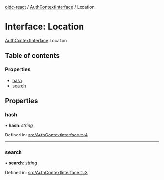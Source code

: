 [oidc-react](../README.md) / [AuthContextInterface](../modules/authcontextinterface.md) / Location

# Interface: Location

[AuthContextInterface](../modules/authcontextinterface.md).Location

## Table of contents

### Properties

- [hash](authcontextinterface.location.md#hash)
- [search](authcontextinterface.location.md#search)

## Properties

### hash

• **hash**: *string*

Defined in: [src/AuthContextInterface.ts:4](https://github.com/bjerkio/oidc-react/blob/2957e85/src/AuthContextInterface.ts#L4)

___

### search

• **search**: *string*

Defined in: [src/AuthContextInterface.ts:3](https://github.com/bjerkio/oidc-react/blob/2957e85/src/AuthContextInterface.ts#L3)
